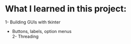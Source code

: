 # What I learned in this project:
1- Building GUIs with tkinter
  - Buttons, labels, option menus  
2- Threading 
